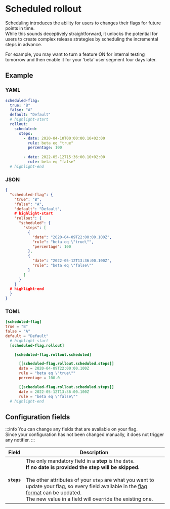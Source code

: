 # Scheduled rollout

Scheduling introduces the ability for users to changes their flags for future points in time.  
While this sounds deceptively straightforward, it unlocks the potential for users to create complex release strategies by scheduling the incremental steps in advance.

For example, you may want to turn a feature ON for internal testing tomorrow and then enable it for your ‘beta’ user segment four days later.

## Example
### YAML

```yaml linenums="1" hl_lines="6-13"
scheduled-flag:
  true: "B"
  false: "A"
  default: "Default"
  # highlight-start
  rollout:
    scheduled:
      steps:
        - date: 2020-04-10T00:00:00.10+02:00
          rule: beta eq "true"
          percentage: 100
        
        - date: 2022-05-12T15:36:00.10+02:00
          rule: beta eq "false"
  # highlight-end
```
### JSON

```json
{
  "scheduled-flag": {
    "true": "B",
    "false": "A",
    "default": "Default",
    # highlight-start
    "rollout": {
      "scheduled": {
        "steps": [
          {
            "date": "2020-04-09T22:00:00.100Z",
            "rule": "beta eq \"true\"",
            "percentage": 100
          },
          {
            "date": "2022-05-12T13:36:00.100Z",
            "rule": "beta eq \"false\""
          }
        ]
      }
    }
  # highlight-end
  }
}
```

### TOML

```toml linenums="1" hl_lines="6-17"
[scheduled-flag]
true = "B"
false = "A"
default = "Default"
  # highlight-start
  [scheduled-flag.rollout]

    [scheduled-flag.rollout.scheduled]

      [[scheduled-flag.rollout.scheduled.steps]]
      date = 2020-04-09T22:00:00.100Z
      rule = "beta eq \"true\""
      percentage = 100.0

      [[scheduled-flag.rollout.scheduled.steps]]
      date = 2022-05-12T13:36:00.100Z
      rule = "beta eq \"false\""
  # highlight-end
```

## Configuration fields

:::info
You can change any fields that are available on your flag.    
Since your configuration has not been changed manually, it does not trigger any notifier.
:::

| Field | Description |
|---|---|
|**`steps`**| The only mandatory field in a **step** is the `date`.<br/>**If no date is provided the step will be skipped.**<br/><br/>The other attributes of your `step` are what you want to update your flag, so every field available in the [flag format](../flag_format) can be updated.<br/>The new value in a field will override the existing one. |
